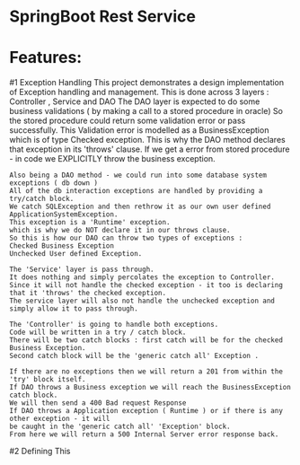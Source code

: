 # SpringBoot Rest Service

# Features:

#1  Exception Handling
	This project demonstrates a design implementation of Exception handling and management.
	This is done across 3 layers : Controller , Service and DAO
	The DAO layer is expected to do some business validations ( by making a call to a stored procedure in oracle)
	So the stored procedure could return some validation error or pass successfully.
	This Validation error is modelled as a BusinessException which is of type Checked exception.
	This is why the DAO method declares that exception in its 'throws' clause.
	If we get a error from stored procedure - in code we EXPLICITLY throw the business exception.
	
	Also being a DAO method - we could run into some database system exceptions ( db down ) 
	All of the db interaction exceptions are handled by providing a try/catch block.
	We catch SQLException and then rethrow it as our own user defined ApplicationSystemException.
	This exception is a 'Runtime' exception.
	which is why we do NOT declare it in our throws clause.
	So this is how our DAO can throw two types of exceptions :
	Checked Business Exception 
	Unchecked User defined Exception.
	
	The 'Service' layer is pass through.
	It does nothing and simply percolates the exception to Controller.
	Since it will not handle the checked exception - it too is declaring that it 'throws' the checked exception.
	The service layer will also not handle the unchecked exception and simply allow it to pass through.
	
	The 'Controller' is going to handle both exceptions.
	Code will be written in a try / catch block.
	There will be two catch blocks : first catch will be for the checked Business Exception.
	Second catch block will be the 'generic catch all' Exception .
	
	If there are no exceptions then we will return a 201 from within the 'try' block itself.
	If DAO throws a Business exception we will reach the BusinessException catch block.
	We will then send a 400 Bad request Response
	If DAO throws a Application exception ( Runtime ) or if there is any other exception - it will 
	be caught in the 'generic catch all' 'Exception' block.
	From here we will return a 500 Internal Server error response back.
	
#2 Defining 
	This
	  
	
